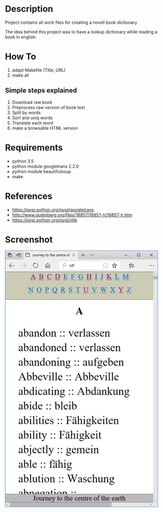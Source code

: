 # Description

Project contains all work files for creating a novell book dictionary.

The idea behind this project was to have a lookup dictionary while reading a book in english.

# How To

1. adapt Makefile (Title, URL)
2. make all

## Simple steps explained

1. Download raw book
2. Preprocess raw version of book text
3. Split by words
4. Sort and uniq words
5. Translate each word
6. make a browsable HTML version

# Requirements

* python 3.5
* python module googletrans 2.2.0
* python module beautifulsoup
* make

# References

* https://pypi.python.org/pypi/googletrans
* http://www.gutenberg.org/files/18857/18857-h/18857-h.htm
* https://pypi.python.org/pypi/nltk

# Screenshot

![Screenshot](screenshot.jpg)
